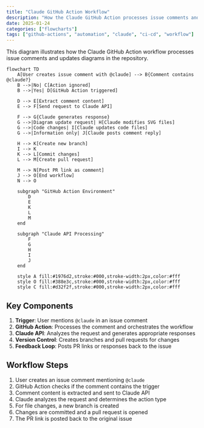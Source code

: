 ```yaml
---
title: "Claude GitHub Action Workflow"
description: "How the Claude GitHub Action processes issue comments and updates diagrams"
date: 2025-01-24
categories: ["flowcharts"]
tags: ["github-actions", "automation", "claude", "ci-cd", "workflow"]
---
```


This diagram illustrates how the Claude GitHub Action workflow processes issue comments and updates diagrams in the repository.

```mermaid
flowchart TD
    A[User creates issue comment with @claude] --> B{Comment contains @claude?}
    B -->|No| C[Action ignored]
    B -->|Yes| D[GitHub Action triggered]
    
    D --> E[Extract comment content]
    E --> F[Send request to Claude API]
    
    F --> G{Claude generates response}
    G -->|Diagram update request| H[Claude modifies SVG files]
    G -->|Code changes| I[Claude updates code files]
    G -->|Information only| J[Claude posts comment reply]
    
    H --> K[Create new branch]
    I --> K
    K --> L[Commit changes]
    L --> M[Create pull request]
    
    M --> N[Post PR link as comment]
    J --> O[End workflow]
    N --> O
    
    subgraph "GitHub Action Environment"
        D
        E
        K
        L
        M
    end
    
    subgraph "Claude API Processing"
        F
        G
        H
        I
        J
    end
    
    style A fill:#1976d2,stroke:#000,stroke-width:2px,color:#fff
    style O fill:#388e3c,stroke:#000,stroke-width:2px,color:#fff
    style C fill:#d32f2f,stroke:#000,stroke-width:2px,color:#fff
```

## Key Components

1. **Trigger**: User mentions `@claude` in an issue comment
2. **GitHub Action**: Processes the comment and orchestrates the workflow
3. **Claude API**: Analyzes the request and generates appropriate responses
4. **Version Control**: Creates branches and pull requests for changes
5. **Feedback Loop**: Posts PR links or responses back to the issue

## Workflow Steps

1. User creates an issue comment mentioning `@claude`
2. GitHub Action checks if the comment contains the trigger
3. Comment content is extracted and sent to Claude API
4. Claude analyzes the request and determines the action type
5. For file changes, a new branch is created
6. Changes are committed and a pull request is opened
7. The PR link is posted back to the original issue